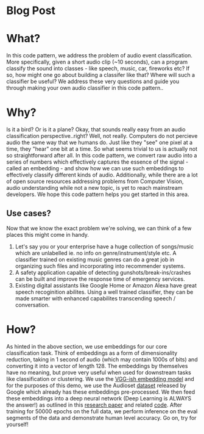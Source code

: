 # Blog Post

# What?

In this code pattern, we address the problem of audio event classification. More specifically, given a short audio clip (~10 seconds), can a program classify the sound into classes - like speech, music, car, fireworks etc?  If so, how might one go about building a classifer like that? Where will such a classifier be useful?
We address these very questions and guide you through making your own audio classifier in this code pattern..

# Why?

Is it a bird? Or is it a plane? 
Okay, that sounds really easy from an audio classification perspective..right? Well, not really. Computers do not percieve audio the same way that we humans do. Just like they "see" one pixel at a time, they "hear" one bit at a time. So what seems trivial to us is actually not so straightforward after all. 
In this code pattern, we convert raw audio into a series of numbers which effectively captures the essence of the signal - called an embedding - and show how we can use such embeddings to effectively classify different kinds of audio. 
Additionally, while there are a lot of open source resources addressing problems from Computer Vision, audio understanding while not a new topic, is yet to reach mainstream developers. We hope this code pattern helps you get started in this area.

## Use cases?

Now that we know the exact problem we're solving, we can think of a few places this might come in handy. 
1. Let's say you or your enterprise have a huge collection of songs/music which are unlabelled ie. no info on genre/instrument/style etc. A classifier trained on existing music genres can do a great job in organizing such files and incorporating into recommender systems. 
2. A safety application capable of detecting gunshots/break-ins/crashes can be built and improve the response time of emergency services.
3. Existing digital assistants like Google Home or Amazon Alexa have great speech recoginition abilites. Using a well trained classifier, they can be made smarter with enhanced capabilites transcending speech / conversation. 

# How?

As hinted in the above section, we use embeddings for our core classification task. Think of embeddings as a form of dimensionality reduction, taking in 1 second of audio (which may contain 1000s of bits) and converting it into a vector of length 128. The embeddings by themselves have no meaning, but prove very useful when used for downstream tasks like classification or clustering. We use the [VGG-ish embedding model](https://github.com/tensorflow/models/tree/master/research/audioset) and for the purposes of this demo, we use the Audioset [dataset](https://research.google.com/audioset/download.html) released by Google which already has these embeddings pre-processed. 
We then feed these embeddings into a deep neural network (Deep Learning is ALWAYS the answer!) as outlined in this [research paper](https://www.researchgate.net/publication/323627323_Multi-level_Attention_Model_for_Weakly_Supervised_Audio_Classification) and related [code](https://github.com/qiuqiangkong/audioset_classification). After training for 50000 epochs on the full data, we perform inference on the eval segments of the data and demonstrate human level accuracy. 
Go on, try for yourself! 
